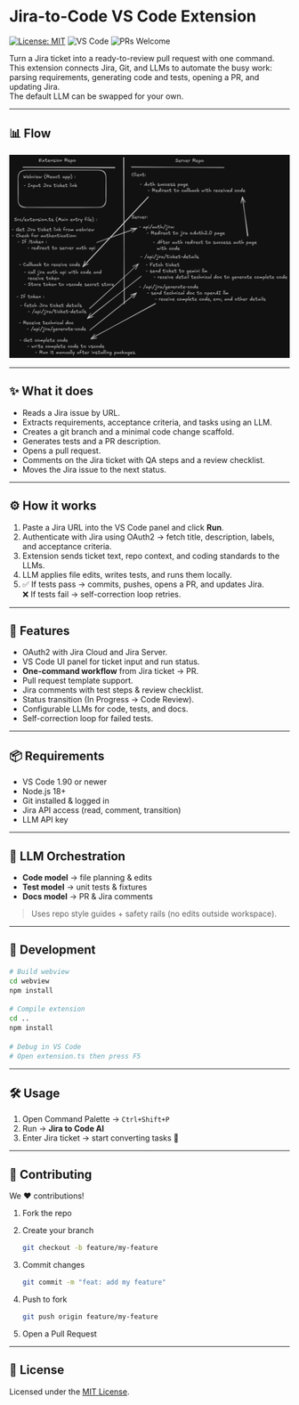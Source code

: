 # Jira-to-Code VS Code Extension

[![License: MIT](https://img.shields.io/badge/License-MIT-yellow.svg)](LICENSE)
![VS Code](https://img.shields.io/badge/VSCode-Extension-blue)
![PRs Welcome](https://img.shields.io/badge/PRs-welcome-brightgreen.svg)

Turn a Jira ticket into a ready-to-review pull request with one command.  
This extension connects Jira, Git, and LLMs to automate the busy work: parsing requirements, generating code and tests, opening a PR, and updating Jira.  
The default LLM can be swapped for your own.

---

## 📊 Flow

![Flow](./webview/public/jira-flow.png)

---

## ✨ What it does

- Reads a Jira issue by URL.
- Extracts requirements, acceptance criteria, and tasks using an LLM.
- Creates a git branch and a minimal code change scaffold.
- Generates tests and a PR description.
- Opens a pull request.
- Comments on the Jira ticket with QA steps and a review checklist.
- Moves the Jira issue to the next status.

---

## ⚙️ How it works

1. Paste a Jira URL into the VS Code panel and click **Run**.
2. Authenticate with Jira using OAuth2 → fetch title, description, labels, and acceptance criteria.
3. Extension sends ticket text, repo context, and coding standards to the LLMs.
4. LLM applies file edits, writes tests, and runs them locally.
5. ✅ If tests pass → commits, pushes, opens a PR, and updates Jira.  
   ❌ If tests fail → self-correction loop retries.

---

## 🚀 Features

- OAuth2 with Jira Cloud and Jira Server.
- VS Code UI panel for ticket input and run status.
- **One-command workflow** from Jira ticket → PR.
- Pull request template support.
- Jira comments with test steps & review checklist.
- Status transition (In Progress → Code Review).
- Configurable LLMs for code, tests, and docs.
- Self-correction loop for failed tests.

---

## 📦 Requirements

- VS Code 1.90 or newer
- Node.js 18+
- Git installed & logged in
- Jira API access (read, comment, transition)
- LLM API key

---

## 🧠 LLM Orchestration

- **Code model** → file planning & edits  
- **Test model** → unit tests & fixtures  
- **Docs model** → PR & Jira comments  

> Uses repo style guides + safety rails (no edits outside workspace).

---

## 🧪 Development

```bash
# Build webview
cd webview
npm install

# Compile extension
cd ..
npm install

# Debug in VS Code
# Open extension.ts then press F5
````

---

## 🛠️ Usage

1. Open Command Palette → `Ctrl+Shift+P`
2. Run → **Jira to Code AI**
3. Enter Jira ticket → start converting tasks 🚀

---

## 🤝 Contributing

We ❤️ contributions!

1. Fork the repo
2. Create your branch

   ```bash
   git checkout -b feature/my-feature
   ```
3. Commit changes

   ```bash
   git commit -m "feat: add my feature"
   ```
4. Push to fork

   ```bash
   git push origin feature/my-feature
   ```
5. Open a Pull Request

---

## 📄 License

Licensed under the [MIT License](LICENSE).